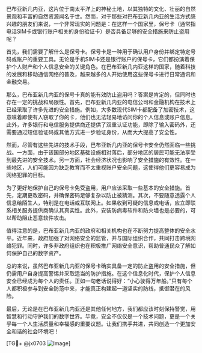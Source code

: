巴布亚新几内亚，这片位于南太平洋上的神秘土地，以其独特的文化、壮丽的自然景观和丰富的自然资源闻名于世。然而，对于那些对巴布亚新几内亚的生活方式感兴趣的朋友们来说，一个非常现实的问题是：在这样一个国家里，保号卡（通常指电话SIM卡或银行账户相关的身份验证卡）是否具备足够的安全措施来防止盗用呢？

首先，我们需要了解什么是保号卡。保号卡是一种用于确认用户身份并绑定特定号码或账户的重要工具。无论是手机SIM卡还是银行账户的保号卡，它们都扮演着保护个人财产和个人信息安全的关键角色。在巴布亚新几内亚这样的国家，随着科技的发展和移动通信网络的普及，越来越多的人开始使用这些保号卡进行日常通讯和金融交易。

那么，巴布亚新几内亚的保号卡真的能有效防止盗用吗？答案是肯定的，但同时也存在一定的挑战和局限性。首先，巴布亚新几内亚的电信公司和金融机构在技术上已经采取了许多先进的安全措施。例如，大多数现代SIM卡都配备了加密技术，这意味着即使有人窃取了你的卡，他们也无法轻易地访问你的个人信息或账户信息。此外，许多银行和电信服务提供商还提供了双重认证功能，即除了输入密码外，还需要通过短信验证码或其他方式进一步验证身份，从而大大提高了安全性。

然而，尽管有这些先进的技术手段，巴布亚新几内亚的保号卡安全仍然面临一些挑战。一方面，由于该国部分地区基础设施相对落后，部分地区的居民可能无法享受到最先进的安全技术。另一方面，社会经济状况也影响了安全措施的有效性。在一些地区，人们可能因为缺乏教育而不太重视账户安全问题，这使得他们更容易成为网络犯罪的目标。

为了更好地保护自己的保号卡免受盗用，用户应该采取一些基本的安全措施。首先，定期更改密码，并确保密码足够复杂以防止被猜测。其次，不要随意透露个人信息给陌生人，特别是在电话或互联网上。如果收到可疑的信息或电话，应立即联系相关服务提供商确认其真实性。此外，安装防病毒软件和防火墙也是必要的，可以帮助阻止恶意软件攻击。

值得注意的是，巴布亚新几内亚的政府和相关机构也在不断努力提高整体的安全水平。近年来，政府加强了对网络安全的监管，并与国际组织合作，共同打击跨境网络犯罪。同时，许多非政府组织也在积极推广网络安全意识，帮助普通民众了解如何保护自己的数字资产。

总的来说，虽然巴布亚新几内亚的保号卡确实具备一定的防止盗用的安全措施，但仍需用户自身提高警惕并采取适当的防护措施。在这个信息化时代，保护个人信息安全已经成为每个人的责任。正如一句老话说得好：“小心驶得万年船。”只有每个人都积极参与到安全防范中来，才能真正构建起一道坚实的防线，抵御潜在的风险。

最后，无论是在巴布亚新几内亚还是其他任何地方，我们都应该时刻保持警觉，用智慧和行动守护我们的数字世界。毕竟，安全不仅仅是一个技术问题，更是一个关乎每一个人生活质量和幸福感的重要议题。让我们携手共进，共同创造一个更加安全和谐的社会环境吧！

[TG💪+ @jx0703 ![Image](https://github.com/user-attachments/assets/dbca1d08-cadb-493c-b0ec-ad6f7a83f270)]